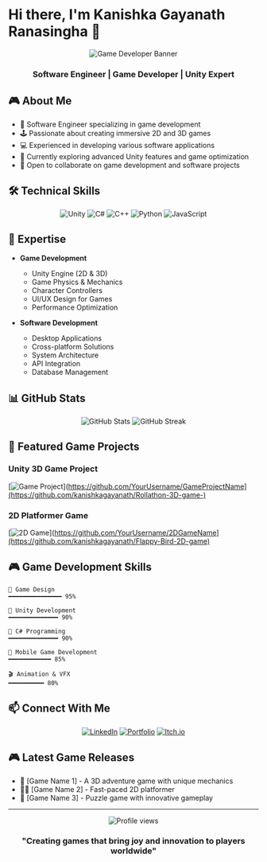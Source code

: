 # Hi there, I'm Kanishka Gayanath Ranasingha 👋 

<div align="center">
  <img src="https://i.pinimg.com/736x/87/d2/1a/87d21a9193a30c802429fbf4d312a233.jpg" alt="Game Developer Banner" />
  <h3>Software Engineer | Game Developer | Unity Expert</h3>
</div>

## 🎮 About Me

- 🎯 Software Engineer specializing in game development
- 🕹️ Passionate about creating immersive 2D and 3D games
- 💻 Experienced in developing various software applications
- 🌱 Currently exploring advanced Unity features and game optimization
- 🤝 Open to collaborate on game development and software projects

## 🛠️ Technical Skills

<div align="center">

![Unity](https://img.shields.io/badge/Unity-000000?style=for-the-badge&logo=unity&logoColor=white)
![C#](https://img.shields.io/badge/C%23-239120?style=for-the-badge&logo=c-sharp&logoColor=white)
![C++](https://img.shields.io/badge/C++-00599C?style=for-the-badge&logo=c%2B%2B&logoColor=white)
![Python](https://img.shields.io/badge/Python-3776AB?style=for-the-badge&logo=python&logoColor=white)
![JavaScript](https://img.shields.io/badge/JavaScript-F7DF1E?style=for-the-badge&logo=javascript&logoColor=black)

</div>

## 🎯 Expertise

- **Game Development**
  - Unity Engine (2D & 3D)
  - Game Physics & Mechanics
  - Character Controllers
  - UI/UX Design for Games
  - Performance Optimization

- **Software Development**
  - Desktop Applications
  - Cross-platform Solutions
  - System Architecture
  - API Integration
  - Database Management

## 📊 GitHub Stats

<div align="center">
  <img src="https://github-readme-stats.vercel.app/api?username=YourUsername&show_icons=true&theme=tokyonight" alt="GitHub Stats" />
  <img src="https://github-readme-streak-stats.herokuapp.com/?user=YourUsername&theme=tokyonight" alt="GitHub Streak" />
</div>

## 🎲 Featured Game Projects

### Unity 3D Game Project
[![Game Project]([https://github-readme-stats.vercel.app/api/pin/?username=YourUsername&repo=GameProjectName&theme=tokyonight)](https://github.com/YourUsername/GameProjectName](https://github.com/kanishkagayanath/Rollathon-3D-game-)

### 2D Platformer Game
[![2D Game]([https://github-readme-stats.vercel.app/api/pin/?username=YourUsername&repo=2DGameName&theme=tokyonight)](https://github.com/YourUsername/2DGameName](https://github.com/kanishkagayanath/Flappy-Bird-2D-game)

## 🎮 Game Development Skills

```
🎯 Game Design
━━━━━━━━━━━━━━━ 95%

🎨 Unity Development
━━━━━━━━━━━━━━ 90%

🔧 C# Programming
━━━━━━━━━━━━━━ 90%

📱 Mobile Game Development
━━━━━━━━━━━━ 85%

🎬 Animation & VFX
━━━━━━━━━━ 80%
```

## 📫 Connect With Me

<div align="center">

[![LinkedIn](https://img.shields.io/badge/LinkedIn-0077B5?style=for-the-badge&logo=linkedin&logoColor=white)](https://linkedin.com/in/YourUsername)
[![Portfolio](https://img.shields.io/badge/Portfolio-FF5722?style=for-the-badge&logo=google-chrome&logoColor=white)](https://your-portfolio.com)
[![Itch.io](https://img.shields.io/badge/Itch.io-FA5C5C?style=for-the-badge&logo=itch.io&logoColor=white)](https://itch.io/YourUsername)

</div>

## 🎮 Latest Game Releases

- 🚀 [Game Name 1] - A 3D adventure game with unique mechanics
- 🏃‍♂️ [Game Name 2] - Fast-paced 2D platformer
- 🧩 [Game Name 3] - Puzzle game with innovative gameplay

---

<div align="center">
  <img src="https://komarev.com/ghpvc/?username=YourUsername&color=blueviolet&style=flat-square" alt="Profile views" />
  
  ### "Creating games that bring joy and innovation to players worldwide"
</div>
